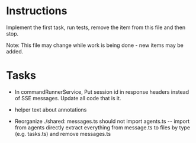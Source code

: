 # Instructions

Implement the first task, run tests, remove the item from this file and then stop.

Note: This file may change while work is being done - new items may be added.

# Tasks

- In commandRunnerService, Put session id in response headers instead of SSE messages. Update all code that is it.

- helper text about annotations

- Reorganize ./shared:
  messages.ts should not import agents.ts -- import from agents directly
  extract everything from message.ts to files by type (e.g. tasks.ts) and remove messages.ts
